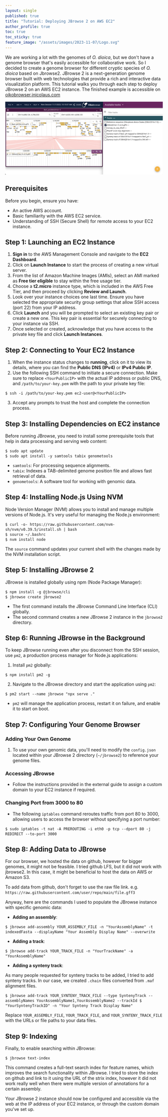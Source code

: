 ```yaml
---
layout: single
published: true
title: "Tutorial: Deploying JBrowse 2 on AWS EC2"
author_profile: true
toc: true
toc_sticky: true
feature_image: "/assets/images/2023-11-07/Logo.svg"
---
```


We are working a lot with the genomes of *O. dioica*, but we don't have a genome browser that's easily accessible for collaborative work. So I decided to create a genome browser for different cryptic species of *O. dioica* based on Jbrowse2. JBrowse 2 is a next-generation genome browser built with web technologies that provide a rich and interactive data visualization platform. This tutorial walks you through each step to deploy JBrowse 2 on an AWS EC2 instance. The finished example is accessible on [oikobrowser.jnicolaus.com](http://oikobrowser.jnicolaus.com)

![preview](/assets/images/2023-11-07/oikobrowser_preview.png)

## Prerequisites

Before you begin, ensure you have:

- An active AWS account.
- Basic familiarity with the AWS EC2 service.
- Understanding of SSH (Secure Shell) for remote access to your EC2 instance.

## Step 1: Launching an EC2 Instance

1. **Sign in** to the AWS Management Console and navigate to the **EC2 Dashboard**.
2. Click on **Launch Instance** to start the process of creating a new virtual server.
3. From the list of Amazon Machine Images (AMIs), select an AMI marked as **Free tier eligible** to stay within the free usage tier.
4. Choose a **t2.micro** instance type, which is included in the AWS Free Tier, and then proceed by clicking **Review and Launch**.
5. Look over your instance choices one last time. Ensure you have selected the appropriate security group settings that allow SSH access (port 22) from your IP address.
6. Click **Launch** and you will be prompted to select an existing key pair or create a new one. This key pair is essential for securely connecting to your instance via SSH.
7. Once selected or created, acknowledge that you have access to the private key file and click **Launch Instances**.

## Step 2: Connecting to Your EC2 Instance

1. When the instance status changes to **running**, click on it to view its details, where you can find the **Public DNS (IPv4)** or **IPv4 Public IP**.
2. Use the following SSH command to initiate a secure connection. Make sure to replace `<YourPublicIP>` with the actual IP address or public DNS, and `/path/to/your-key.pem` with the path to your private key file:

```shell
$ ssh -i /path/to/your-key.pem ec2-user@<YourPublicIP>
```

3. Accept any prompts to trust the host and complete the connection process.

## Step 3: Installing Dependencies on EC2 instance

Before running JBrowse, you need to install some prerequisite tools that help in data processing and serving web content:

```shell
$ sudo apt update
$ sudo apt install -y samtools tabix genometools
```

- `samtools`: For processing sequence alignments.
- `tabix`: Indexes a TAB-delimited genome position file and allows fast retrieval of data.
- `genometools`: A software tool for working with genomic data.

## Step 4: Installing Node.js Using NVM

Node Version Manager (NVM) allows you to install and manage multiple versions of Node.js. It's very useful for managing the Node.js environment:

```shell
$ curl -o- https://raw.githubusercontent.com/nvm-sh/nvm/v0.39.5/install.sh | bash
$ source ~/.bashrc
$ nvm install node
```

The `source` command updates your current shell with the changes made by the NVM installation script.

## Step 5: Installing JBrowse 2

JBrowse is installed globally using npm (Node Package Manager):

```shell
$ npm install -g @jbrowse/cli
$ jbrowse create jbrowse2
```

- The first command installs the JBrowse Command Line Interface (CLI) globally.
- The second command creates a new JBrowse 2 instance in the `jbrowse2` directory.

## Step 6: Running JBrowse in the Background

To keep JBrowse running even after you disconnect from the SSH session, use `pm2`, a production process manager for Node.js applications:

1. Install `pm2` globally:

```shell
$ npm install pm2 -g
```

2. Navigate to the JBrowse directory and start the application using `pm2`:

<!-- ```shell
$ cd jbrowse2
$ pm2 start --name jbrowse "npx serve -s build"
``` -->

```shell
$ pm2 start --name jbrowse "npx serve ."
```

- `pm2` will manage the application process, restart it on failure, and enable it to start on boot.

## Step 7: Configuring Your Genome Browser

### Adding Your Own Genome

1. To use your own genomic data, you'll need to modify the `config.json` located within your JBrowse 2 directory (`~/jbrowse2`) to reference your genome files.

### Accessing JBrowse

- Follow the instructions provided in the external guide to assign a custom domain to your EC2 instance if required.

### Changing Port from 3000 to 80

- The following `iptables` command reroutes traffic from port 80 to 3000, allowing users to access the browser without specifying a port number:

```shell
$ sudo iptables -t nat -A PREROUTING -i eth0 -p tcp --dport 80 -j REDIRECT --to-port 3000
```

## Step 8: Adding Data to JBrowse

For our browser, we hosted the data on github, however for bigger genomes, it might not be feasible. I tried github LFS, but it did not work with jbrowse2. In this case, it might be beneficial to host the data on AWS or Amazon S3.

To add data from github, don't forget to use the raw file link. e.g. `https://raw.githubusercontent.com/user/repo/main/file.gff3`

Anyway, here are the commands I used to populate the JBrowse instance with specific genomic data:

- **Adding an assembly**:
  
```shell
$ jbrowse add-assembly YOUR_ASSEMBLY_FILE -n "YourAssemblyName" -t indexedFasta --displayName "Your Assembly Display Name" --overwrite
```

- **Adding a track**:
  
```shell
$ jbrowse add-track YOUR_TRACK_FILE -n "YourTrackName" -a "YourAssemblyName"
```

- **Adding a synteny track**:

As many people requested for synteny tracks to be added, I tried to add synteny tracks. In our case, we created `.chain` files converted from `.maf` alignment files. 
  
```shell
$ jbrowse add-track YOUR_SYNTENY_TRACK_FILE --type SyntenyTrack --assemblyNames YourAssemblyName1,YourAssemblyName2 --trackId $ "YourSyntenyTrackID" -n "Your Synteny Track Display Name"
```

Replace `YOUR_ASSEMBLY_FILE`, `YOUR_TRACK_FILE`, and `YOUR_SYNTENY_TRACK_FILE` with the URLs or file paths to your data files.

## Step 9: Indexing

Finally, to enable searching within JBrowse:

```shell
$ jbrowse text-index
```

This command creates a full-text search index for feature names, which improves the search functionality within JBrowse. I tried to store the index on github and link to it using the URL of the strix index, however it did not work really well when there were multiple version of annotations for a certain assembly.

Your JBrowse 2 instance should now be configured and accessible via the web at the IP address of your EC2 instance, or through the custom domain you've set up.